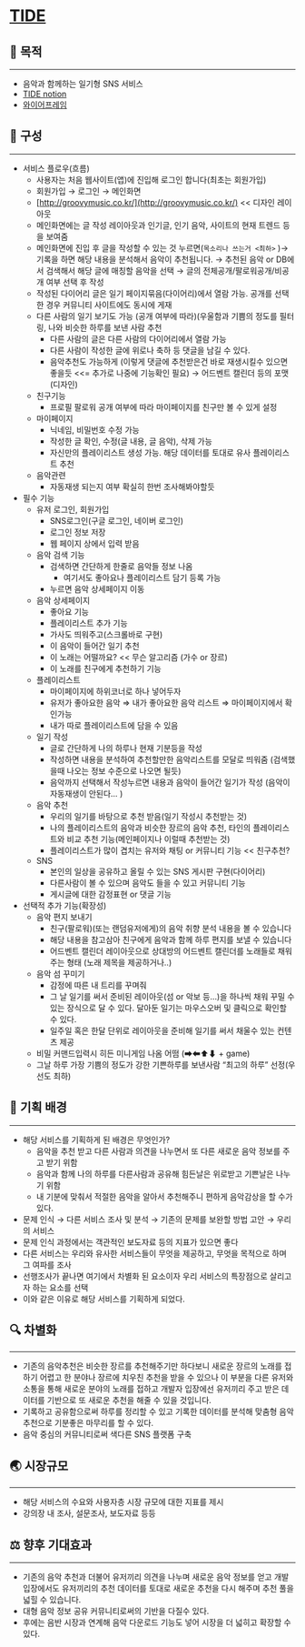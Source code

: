# [TIDE](https://cyclic-guide-127.notion.site/E203-fcdffd4f909c4b9fa951e69e7bfded89)

## 🧭 목적

---

- 음악과 함께하는 일기형 SNS 서비스
- [TIDE notion](https://cyclic-guide-127.notion.site/E203-fcdffd4f909c4b9fa951e69e7bfded89)
- [와이어프레임](https://www.figma.com/file/iSymbNoERl509z7AWtUCjw/%ED%8A%B9%ED%99%94E203?node-id=0%3A1&t=ljRkVCT2Z4SztVLt-1)



## 🦾 구성

---

- 서비스 플로우(흐름)
  - 사용자는 처음 웹사이트(앱)에 진입해 로그인 합니다(최초는 회원가입)
  - 회원가입 → 로그인 → 메인화면
  - [http://groovymusic.co.kr/](http://groovymusic.co.kr/) << 디자인 레이아웃
  - 메인화면에는 글 작성 레이아웃과 인기글, 인기 음악, 사이트의 현재 트렌드 등을 보여줌
  - 메인화면에 진입 후 글을 작성할 수 있는 것 누르면(`목소리나 쓰는거 <최하>` )→ 기록을 하면 해당 내용을 분석해서 음악이 추천됩니다. → 추천된 음악 or DB에서 검색해서 해당 글에 매칭할 음악을 선택 → 글의 전체공개/팔로워공개/비공개 여부 선택 후 작성
  - 작성된 다이어리 글은 일기 페이지묶음(다이어리)에서 열람 가능. 공개를 선택한 경우 커뮤니티 사이트에도 동시에 게재
  - 다른 사람의 일기 보기도 가능 (공개 여부에 따라)(우울함과 기쁨의 정도를 필터링, 나와 비슷한 하루를 보낸 사람 추천
    - 다른 사람의 글은 다른 사람의 다이어리에서 열람 가능
    - 다른 사람이 작성한 글에 위로나 축하 등 댓글을 남길 수 있다.
    - 음악추천도 가능하게 (이렇게 댓글에 추천받은건 바로 재생시킬수 있으면 좋을듯 <<= 추가로 나중에 기능확인 필요) → 어드벤트 캘린더 등의 포맷 (디자인)
  - 친구기능
    - 프로필 팔로워 공개 여부에 따라 마이페이지를 친구만 볼 수 있게 설정
  - 마이페이지
    - 닉네임, 비밀번호 수정 가능
    - 작성한 글 확인, 수정(글 내용, 글 음악), 삭제 가능
    - 자신만의 플레이리스트 생성 가능. 해당 데이터를 토대로 유사 플레이리스트 추천
  - 음악관련
    - 자동재생 되는지 여부 확실히 한번 조사해봐야할듯
- 필수 기능
  - 유저 로그인, 회원가입
    - SNS로그인(구글 로그인, 네이버 로그인)
    - 로그인 정보 저장
    - 웹 페이지 상에서 입력 받음
  - 음악 검색 기능
    - 검색하면 간단하게 한줄로 음악들 정보 나옴
      - 여기서도 좋아요나 플레이리스트 담기 등록 가능
    - 누르면 음악 상세페이지 이동
  - 음악 상세페이지
    - 좋아요 기능
    - 플레이리스트 추가 기능
    - 가사도 띄워주고(스크롤바로 구현)
    - 이 음악이 들어간 일기 추천
    - 이 노래는 어떨까요? << 무슨 알고리즘 (가수 or 장르)
    - 이 노래를 친구에게 추천하기 기능
  - 플레이리스트
    - 마이페이지에 하위코너로 하나 넣어두자
    - 유저가 좋아요한 음악 ⇒ 내가 좋아요한 음악 리스트 ⇒ 마이페이지에서 확인가능
    - 내가 따로 플레이리스트에 담을 수 있음
  - 일기 작성
    - 글로 간단하게 나의 하루나 현재 기분등을 작성
    - 작성하면 내용을 분석하여 추천할만한 음악리스트를 모달로 띄워줌 (검색했을때 나오는 정보 수준으로 나오면 될듯)
    - 음악까지 선택해서 작성누르면 내용과 음악이 들어간 일기가 작성 (음악이 자동재생이 안된다… )
  - 음악 추천
    - 우리의 일기를 바탕으로 추천 받음(일기 작성시 추천받는 것)
    - 나의 플레이리스트의 음악과 비슷한 장르의 음악 추천, 타인의 플레이리스트와 비교 추천 기능(메인페이지나 이럴때 추천받는 것)
    - 플레이리스트가 많이 겹치는 유저와 채팅 or 커뮤니티 기능 << 친구추천?
  - SNS
    - 본인의 일상을 공유하고 올릴 수 있는 SNS 게시판 구현(다이어리)
    - 다른사람이 볼 수 있으며 음악도 들을 수 있고 커뮤니티 기능
    - 게시글에 대한 감정표현 or 댓글 기능
- 선택적 추가 기능(확장성)
  - 음악 편지 보내기
    - 친구(팔로워)(또는 랜덤유저에게)의 음악 취향 분석 내용을 볼 수 있습니다
    - 해당 내용을 참고삼아 친구에게 음악과 함께 하루 편지를 보낼 수 있습니다
    - 어드벤트 캘린더 레이아웃으로 상대방의 어드벤트 캘린더를 노래들로 채워주는 형태 (노래 제목을 제공하거나..)
  - 음악 섬 꾸미기
    - 감정에 따른 내 트리를 꾸며줘
    - 그 날 일기를 써서 준비된 레이아웃(섬 or 악보 등…)을 하나씩 채워 꾸밀 수 있는 장식으로 달 수 있다. 달아둔 일기는 마우스오버 및 클릭으로 확인할 수 있다.
    - 일주일 혹은 한달 단위로 레이아웃을 준비해 일기를 써서 채울수 있는 컨텐츠 제공
  - 비밀 커맨드입력시 히든 미니게임 나옴 어떰 (➡⬅⬆⬇ + game)
  - 그날 하루 가장 기쁨의 정도가 강한 기쁜하루를 보낸사람 “최고의 하루” 선정(우선도 최하)



## 👊 기획 배경

---

- 해당 서비스를 기획하게 된 배경은 무엇인가?
  - 음악을 추천 받고 다른 사람과 의견을 나누면서 또 다른 새로운 음악 정보를 주고 받기 위함
  - 음악과 함께 나의 하루를 다른사람과 공유해 힘든날은 위로받고 기쁜날은 나누기 위함
  - 내 기분에 맞춰서 적절한 음악을 알아서 추천해주니 편하게 음악감상을 할 수가 있다.
- 문제 인식 → 다른 서비스 조사 및 분석 → 기존의 문제를 보완할 방법 고안 → 우리의 서비스
- 문제 인식 과정에서는 객관적인 보도자료 등의 지표가 있으면 좋다
- 다른 서비스는 우리와 유사한 서비스들이 무엇을 제공하고, 무엇을 목적으로 하며 그 여파를 조사
- 선행조사가 끝나면 여기에서 차별화 된 요소이자 우리 서비스의 특장점으로 살리고자 하는 요소를 선택
- 이와 같은 이유로 해당 서비스를 기획하게 되었다.



## 🔍 차별화

---

- 기존의 음악추천은 비슷한 장르를 추천해주기만 하다보니 새로운 장르의 노래를 접하기 어렵고 한 분야나 장르에 치우친 추천을 받을 수 있으나 이 부분을 다른 유저와 소통을 통해 새로운 분야의 노래를 접하고 개발자 입장에선 유저끼리 주고 받은 데이터를 기반으로 또 새로운 추천을 해줄 수 있을 것입니다.
- 기록하고 공유함으로써 하루를 정리할 수 있고 기록한 데이터를 분석해 맞춤형 음악추천으로 기분좋은 마무리를 할 수 있다.
- 음악 중심의 커뮤니티로써 색다른 SNS 플랫폼 구축



## 🌏 시장규모

---

- 해당 서비스의 수요와 사용자층 시장 규모에 대한 지표를 제시
- 강의장 내 조사, 설문조사, 보도자료 등등



## ⚖️ 향후 기대효과

---

- 기존의 음악 추천과 더불어 유저끼리 의견을 나누며 새로운 음악 정보를 얻고 개발 입장에서도 유저끼리의 추천 데이터를 토대로 새로운 추천을 다시 해주며 추천 풀을 넓힐 수 있습니다.
- 대형 음악 정보 공유 커뮤니티로써의 기반을 다질수 있다.
- 후에는 음반 시장과 연계해 음악 다운로드 기능도 넣어 시장을 더 넓히고 확장할 수 있다.
